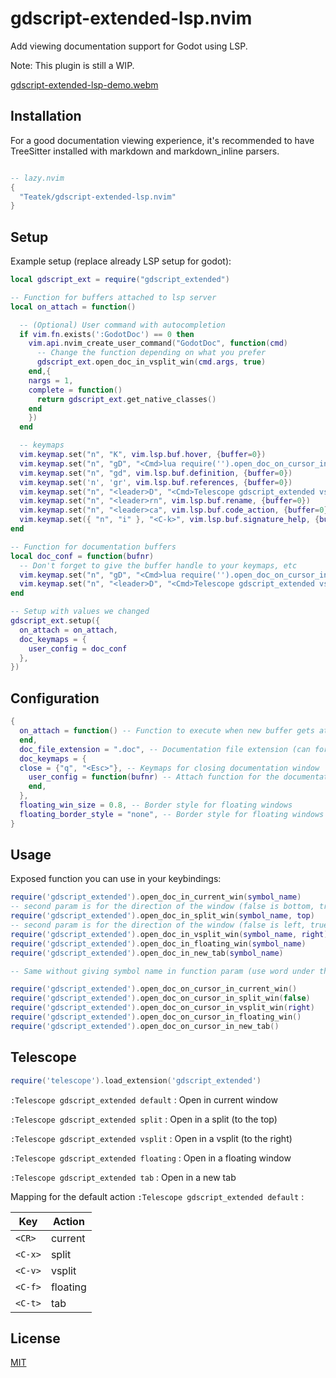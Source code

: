 # gdscript-extended-lsp.nvim

Add viewing documentation support for Godot using LSP.

Note: This plugin is still a WIP.

[gdscript-extended-lsp-demo.webm](https://github.com/Teatek/gdscript-extended-lsp.nvim/assets/38403802/0fb814b9-b28d-4399-bcff-81270aa6a36d)
## Installation

For a good documentation viewing experience, it's recommended to have TreeSitter installed with markdown and markdown_inline parsers.

```lua

-- lazy.nvim
{
  "Teatek/gdscript-extended-lsp.nvim"
}
```

## Setup

Example setup (replace already LSP setup for godot):

```lua
local gdscript_ext = require("gdscript_extended")

-- Function for buffers attached to lsp server
local on_attach = function()

  -- (Optional) User command with autocompletion
  if vim.fn.exists(':GodotDoc') == 0 then
    vim.api.nvim_create_user_command("GodotDoc", function(cmd)
      -- Change the function depending on what you prefer
      gdscript_ext.open_doc_in_vsplit_win(cmd.args, true)
    end,{
    nargs = 1,
    complete = function()
      return gdscript_ext.get_native_classes()
    end
    })
  end

  -- keymaps
  vim.keymap.set("n", "K", vim.lsp.buf.hover, {buffer=0})
  vim.keymap.set("n", "gD", "<Cmd>lua require('').open_doc_on_cursor_in_vsplit_win(true)", {buffer=0})
  vim.keymap.set("n", "gd", vim.lsp.buf.definition, {buffer=0})
  vim.keymap.set('n', 'gr', vim.lsp.buf.references, {buffer=0})
  vim.keymap.set("n", "<leader>D", "<Cmd>Telescope gdscript_extended vsplit<CR>", {buffer=0})
  vim.keymap.set("n", "<leader>rn", vim.lsp.buf.rename, {buffer=0})
  vim.keymap.set("n", "<leader>ca", vim.lsp.buf.code_action, {buffer=0})
  vim.keymap.set({ "n", "i" }, "<C-k>", vim.lsp.buf.signature_help, {buffer=0})
end

-- Function for documentation buffers
local doc_conf = function(bufnr)
  -- Don't forget to give the buffer handle to your keymaps, etc
  vim.keymap.set("n", "gD", "<Cmd>lua require('').open_doc_on_cursor_in_vsplit_win(true)", {buffer=bufnr})
  vim.keymap.set("n", "<leader>D", "<Cmd>Telescope gdscript_extended vsplit<CR>", {buffer=bufnr})
end

-- Setup with values we changed
gdscript_ext.setup({
  on_attach = on_attach,
  doc_keymaps = {
    user_config = doc_conf
  },
})
 ```

## Configuration

```lua
{
  on_attach = function() -- Function to execute when new buffer gets attached to lsp
  end,
  doc_file_extension = ".doc", -- Documentation file extension (can for example allow a better search in buffers list with telescope)
  doc_keymaps = {
  close = {"q", "<Esc>"}, -- Keymaps for closing documentation window
    user_config = function(bufnr) -- Attach function for the documentation buffer
    end,
  },
  floating_win_size = 0.8, -- Border style for floating windows
  floating_border_style = "none", -- Border style for floating windows (can be a string or an array: "none", "single", "double", "solid", "shadow")
}
```

## Usage

Exposed function you can use in your keybindings:
```lua
require('gdscript_extended').open_doc_in_current_win(symbol_name)
-- second param is for the direction of the window (false is bottom, true is top)
require('gdscript_extended').open_doc_in_split_win(symbol_name, top)
-- second param is for the direction of the window (false is left, true is right)
require('gdscript_extended').open_doc_in_vsplit_win(symbol_name, right)
require('gdscript_extended').open_doc_in_floating_win(symbol_name)
require('gdscript_extended').open_doc_in_new_tab(symbol_name)

-- Same without giving symbol name in function param (use word under the cursor)

require('gdscript_extended').open_doc_on_cursor_in_current_win()
require('gdscript_extended').open_doc_on_cursor_in_split_win(false)
require('gdscript_extended').open_doc_on_cursor_in_vsplit_win(right)
require('gdscript_extended').open_doc_on_cursor_in_floating_win()
require('gdscript_extended').open_doc_on_cursor_in_new_tab()

```

## Telescope

```lua
require('telescope').load_extension('gdscript_extended')
```


`:Telescope gdscript_extended default` : Open in current window

`:Telescope gdscript_extended split` : Open in a split (to the top)

`:Telescope gdscript_extended vsplit` : Open in a vsplit (to the right)

`:Telescope gdscript_extended floating` : Open in a floating window

`:Telescope gdscript_extended tab` : Open in a new tab



Mapping for the default action `:Telescope gdscript_extended default` :

| Key      | Action   |
|----------|----------|
| `<CR>`   | current  |
| `<C-x>`  | split    |
| `<C-v>`  | vsplit   |
| `<C-f>`  | floating |
| `<C-t>`  | tab      |


## License

[MIT](./LICENSE)
